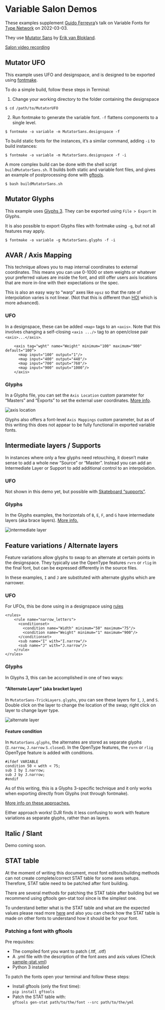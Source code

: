 # Variable Salon Demos

These examples supplement [Guido Ferreyra](https://tipografia.com.ar)’s talk on Variable Fonts for [Type Network](http://typenetwork.com) on 2022-03-03.

They use [Mutator Sans](https://github.com/LettError/mutatorSans) by [Erik van Blokland](http://letterror.com).

[Salon video recording](https://vimeo.com/685613051)


## Mutator UFO

This example uses UFO and designspace, and is designed to be exported using [fontmake](https://github.com/googlefonts/fontmake).

To do a simple build, follow these steps in Terminal:

1. Change your working directory to the folder containing the designspace

```
$ cd /path/to/MutatorUFO
```

2. Run fontmake to generate the variable font. `-f` flattens components to a single level.

```
$ fontmake -o variable -m MutatorSans.designspace -f
```

To build static fonts for the instances, it’s a similar command, adding `-i` to build instances:

```
$ fontmake -o variable -m MutatorSans.designspace -f -i
```

A more complex build can be done with the shell script `buildMutatorSans.sh`. It builds both static and variable font files, and gives an example of postprocessing done with [gftools](http://github.com/googlefonts/gftools).

```
$ bash buildMutatorSans.sh
```

## Mutator Glyphs

This example uses [Glyphs 3](http://glyphsapp.com). They can be exported using `File > Export` in Glyphs.

It is also possible to export Glyphs files with fontmake using `-g`, but not all features may apply.

```
$ fontmake -o variable -g MutatorSans.glyphs -f -i
```

## AVAR / Axis Mapping

This technique allows you to map internal coordinates to external coordinates. This means you can use 0-1000 or stem weights or whatever your preferred values are inside the font, and still offer users axis locations that are more in-line with their expectations or the spec.

This is also an easy way to “warp” axes like `opsz` so that the rate of interpolation varies is not linear. (Not that this is different than [HOI](http://underware.nl/case-studies/hoi/) which is more advanced).

### UFO

In a designspace, these can be added `<map>` tags to an `<axis>`. Note that this involves changing a self-closing `<axis .../>` tag to an open/close pair `<axis>...</axis>`. 

```
    <axis tag="wght" name="Weight" minimum="100" maximum="900" default="100">
      <map input="100" output="1"/>
      <map input="400" output="440"/>
      <map input="700" output="760"/>
      <map input="900" output="1000"/>
    </axis>
```

### Glyphs

In a Glyphs file, you can set the `Axis Location` custom parameter for “Masters” and “Exports” to set the external user coordinates. [More info](https://glyphsapp.com/learn/creating-a-variable-font#g-axis-mappings).

![axis location](assets/glyphs-axis-location.png)

Glyphs also offers a font-level `Axis Mappings` custom parameter, but as of this writing this does not appear to be fully functional in exported variable fonts.


## Intermediate layers / Supports

In instances where only a few glyphs need retouching, it doesn’t make sense to add a whole new “Source” or “Master”. Instead you can add an Intermediate Layer or Support to add additional control to an interpolation.

### UFO

Not shown in this demo yet, but possible with [Skateboard “supports”](https://superpolator.com/skateboard.html).

### Glyphs

In the Glyphs examples, the horizontals of `B`, `E`, `F`, and `G` have intermediate layers (aka brace layers). [More info.](https://glyphsapp.com/learn/additional-masters-for-individual-glyphs-the-brace-trick)

![intermediate layer](assets/glyphs-intermediate-layer.png)


## Feature variations / Alternate layers

Feature variations allow glyphs to swap to an alternate at certain points in the designspace. They typically use the OpenType features `rvrn` or `rlig` in the final font, but can be expressed differently in the source files.

In these examples, `I` and `J` are substituted with alternate glyphs which are narrower.

### UFO

For UFOs, this be done using in a designspace using [rules](https://fonttools.readthedocs.io/en/latest/designspaceLib/readme.html#rules-element)

```
<rules>
    <rule name="narrow_letters">
      <conditionset>
        <condition name="Width" minimum="50" maximum="75"/>
        <condition name="Weight" minimum="1" maximum="900"/>
      </conditionset>
      <sub name="I" with="I.narrow"/>
      <sub name="J" with="J.narrow"/>
    </rule>
</rules>
```

### Glyphs

In Glyphs 3, this can be accomplished in one of two ways:

#### “Alternate Layer” (aka bracket layer)

In `MutatorSans-TrickLayers.glyphs`, you can see these layers for `I`, `J`, and `S`. Double click on the layer to change the location of the swap; right click on layer to change layer type.

![alternate layer](assets/glyphs-alternate-layer.png)

#### Feature condition

In `MutatorSans.glyphs`, the alternates are stored as separate glyphs (`I.narrow`, `J.narrow` `S.closed`). In the OpenType features, the `rvrn` or `rlig` OpenType feature is added with conditions.

```
#ifdef VARIABLE
condition 50 < wdth < 75;
sub I by I.narrow;
sub J by J.narrow;
#endif
```

As of this writing, this is a Glyphs 3-specific technique and it only works when exporting directly from Glyphs (not through fontmake).



[More info on these approaches.](https://glyphsapp.com/learn/switching-shapes)

Either approach works! DJR finds it less confusing to work with feature variations as separate glyphs, rather than as layers.


## Italic / Slant

Demo coming soon.

## STAT table
At the moment of writing this document, most font editors/building methods can not create complete/correct STAT table for some axes setups. Therefore, STAT table need to be patched after font building.

There are several methods for patching the STAT table after building but we recommend using gftools gen-stat tool since is the simplest one.

To understand better what is the STAT table and what are the expected values please read more [here](https://learn.microsoft.com/en-us/typography/opentype/spec/stat) and also you can check how the STAT table is made on other fonts to understand how it should be for your font.

### Patching a font with gftools

Pre requisites:

- The compiled font you want to patch (.ttf, .otf)
- A .yml file with the description of the font axes and axis values (Check [sample-stat.yml](https://github.com/TypeNetwork/salon-variablefonts/blob/main/assets/sample-stat.yml))
- Python 3 installed

To patch the fonts open your terminal and follow these steps:

- Install gftools (only the first time):<br>`pip install gftools`
- Patch the STAT table with:<br>
`gftools gen-stat path/to/the/font --src path/to/the/yml`
